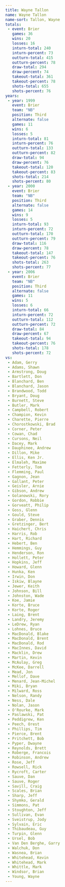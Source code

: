 ```yaml
---
title: Wayne Tallon
name: Wayne Tallon
name-sort: Tallon, Wayne
totals:
 - event: Brier
   games: 36
   wins: 20
   losses: 16
   inturn-total: 240
   inturn-percent: 73
   outturn-total: 415
   outturn-percent: 78
   draw-total: 294
   draw-percent: 74
   takeout-total: 361
   takeout-percent: 78
   shots-total: 655
   shots-percent: 76
years:
 - year: 1999
   event: Brier
   team: "NB"
   position: Third
   alternate: false
   games: 11
   wins: 6
   losses: 5
   inturn-total: 81
   inturn-percent: 76
   outturn-total: 133
   outturn-percent: 82
   draw-total: 94
   draw-percent: 76
   takeout-total: 120
   takeout-percent: 83
   shots-total: 214
   shots-percent: 80
 - year: 2000
   event: Brier
   team: "NB"
   position: Third
   alternate: false
   games: 14
   wins: 9
   losses: 5
   inturn-total: 93
   inturn-percent: 72
   outturn-total: 170
   outturn-percent: 79
   draw-total: 116
   draw-percent: 78
   takeout-total: 147
   takeout-percent: 76
   shots-total: 263
   shots-percent: 77
 - year: 2006
   event: Brier
   team: "NB"
   position: Third
   alternate: false
   games: 11
   wins: 5
   losses: 6
   inturn-total: 66
   inturn-percent: 72
   outturn-total: 112
   outturn-percent: 72
   draw-total: 84
   draw-percent: 67
   takeout-total: 94
   takeout-percent: 76
   shots-total: 178
   shots-percent: 72
vs:
 - Adam, Gerry
 - Adams, Shawn
 - Armstrong, Doug
 - Bartlett, Don
 - Blanchard, Ben
 - Blanchard, Jason
 - Brandwood, Todd
 - Bryant, Doug
 - Burnett, Steve
 - Butler, Mark
 - Campbell, Robert
 - Champion, Kevin
 - Charette, Pierre
 - Chorostkowski, Brad
 - Corner, Peter
 - Cowan, Chad
 - Cursons, Neil
 - Dacey, Mark
 - Dauphinee, Andrew
 - Dillon, Mike
 - Ellis, Ken Jr.
 - Elmaleh, Maxime
 - Fetterly, Tom
 - Flemming, Paul
 - Gagnon, Jean
 - Gallant, Peter
 - Geisler, Arnie
 - Gibson, Andrew
 - Golanowski, Rory
 - Gordon, Robbie
 - Gorveatt, Philip
 - Goss, Glenn
 - Gould, Steve
 - Graber, Dennis
 - Gretzinger, Bert
 - Haichert, Chris
 - Harris, Rob
 - Hart, Richard
 - Hebert, Ben
 - Hemmings, Guy
 - Henderson, Ron
 - Hollett, Peter
 - Hopkins, Jeff
 - Howard, Glenn
 - Hunka, Ken
 - Irwin, Don
 - Iskiw, Blayne
 - Jewer, Keith
 - Johnson, Bill
 - Johnston, Wade
 - Koe, Jamie
 - Korte, Bruce
 - Korte, Roger
 - Laing, Brent
 - Landry, Jeremy
 - LeDrew, Ryan
 - Lohnes, Bruce
 - MacDonald, Blake
 - MacDonald, Brent
 - MacDonald, Rod
 - MacInnes, David
 - Macklin, Drew
 - Martin, Kevin
 - McAulay, Greg
 - McKee, Darrell
 - Mead, Jon
 - Mellof, Dave
 - Menard, Jean-Michel
 - Miki, Bryan
 - Milward, Ross
 - Nelson, Randy
 - Ness, Dale
 - Nolan, Jason
 - O'Rourke, Mark
 - Paslawski, Pat
 - Peddigrew, Ken
 - Peech, Orest
 - Phillips, Tim
 - Pierce, Brent
 - Pritchett, Bob
 - Pyper, Dwayne
 - Reynolds, Brett
 - Roberge, Francois
 - Robinson, Andrew
 - Rose, Jeff
 - Rowsell, Rick
 - Rycroft, Carter
 - Sauve, Dan
 - Sauve, Roger
 - Savill, Craig
 - Scales, Brian
 - Sharp, Jeff
 - Shymko, Gerald
 - Simmons, Pat
 - Stoughton, Jeff
 - Sullivan, Evan
 - Sveistrup, Jody
 - Sylvain, Eric
 - Thibaudeau, Guy
 - Turpin, Glenn
 - Ursel, Bob
 - Van Den Berghe, Garry
 - Walchuk, Don
 - Wasnea, Brian
 - Whitehead, Kevin
 - Whitehead, Mark
 - Whittle, Mark
 - Windsor, Brian
 - Young, Wayne
---
```

